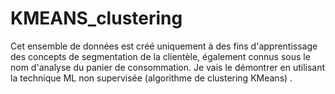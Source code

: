 # KMEANS_clustering
Cet ensemble de données est créé uniquement à des fins d'apprentissage des concepts de segmentation de la clientèle, également connus sous le nom d'analyse du panier de consommation. Je vais le démontrer en utilisant la technique ML non supervisée (algorithme de clustering KMeans) .
